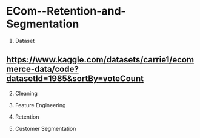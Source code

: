 # ECom--Retention-and-Segmentation

1) Dataset
## https://www.kaggle.com/datasets/carrie1/ecommerce-data/code?datasetId=1985&sortBy=voteCount

2) Cleaning

3) Feature Engineering

4) Retention

5) Customer Segmentation
